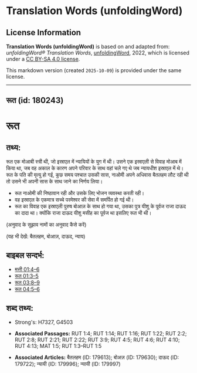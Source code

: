 # Translation Words (unfoldingWord)

## License Information

**Translation Words (unfoldingWord)** is based on and adapted from: _unfoldingWord® Translation Words_, [unfoldingWord](https://unfoldingword.org/utw), 2022, which is licensed under a [CC BY-SA 4.0 license](https://creativecommons.org/licenses/by-sa/4.0/legalcode.en).

This markdown version (created `2025-10-09`) is provided under the same license.



--------------------------------

## रूत (id: 180243)

रूत
===

तथ्य:
-----

रूत एक मोआबी स्त्री थी, जो इस्राएल में न्यायियों के युग में थी। उसने एक इस्राएली से विवाह मोआब में किया था, जब वह अकाल के कारण अपने परिवार के साथ वहां चले गए थे जब न्यायधीश इस्राएल में थे। रूत के पति की मृत्यु हो गई, कुछ समय पश्चात उसकी सास, नाओमी अपने अधिवास बैतलहम लौट रही थी तो उसने भी अपनी सास के साथ जाने का निर्णय लिया।

* रूत नाओमी की निष्ठावान रही और उसके लिए भोजन व्यवस्था करती रही।
* वह इस्राएल के एकमात्र सच्चे परमेश्वर की सेवा में समर्पित हो गई थी।
* रूत का विवाह एक इस्राएली पुरुष बोआज़ के साथ हो गया था, उसका पुत्र यीशु के पूर्वज राजा दाऊद का दादा था। क्योंकि राजा दाऊद यीशु मसीह का पूर्वज था इसलिए रूत भी थी।

(अनुवाद के सुझाव नामों का अनुवाद कैसे करें)

(यह भी देखें: बैतलहम, बोआज़, दाऊद, न्याय)

बाइबल सन्दर्भ:
--------------

* [मत्ती 01:4–6](https://ref.ly/Matt1:4-Matt1:6)
* [रूत 01:3–5](https://ref.ly/Ruth1:3-Ruth1:5)
* [रूत 03:8–9](https://ref.ly/Ruth3:8-Ruth3:9)
* [रूत 04:5–6](https://ref.ly/Ruth4:5-Ruth4:6)

शब्द तथ्य:
----------

* Strong's: H7327, G4503

* **Associated Passages:** RUT 1:4; RUT 1:14; RUT 1:16; RUT 1:22; RUT 2:2; RUT 2:8; RUT 2:21; RUT 2:22; RUT 3:9; RUT 4:5; RUT 4:6; RUT 4:10; RUT 4:13; MAT 1:5; RUT 1:3–RUT 1:5
* **Associated Articles:** बैतलहम (ID: 179613); बोअज़ (ID: 179630); दाऊद (ID: 179722); न्यायी (ID: 179996); न्यायी (ID: 179997)

